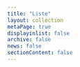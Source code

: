 ```yaml
---
title: "Liste"
layout: collection
metaPage: true
displayinlist: false
archive: false
news: false
sectionContent: false
---
```


